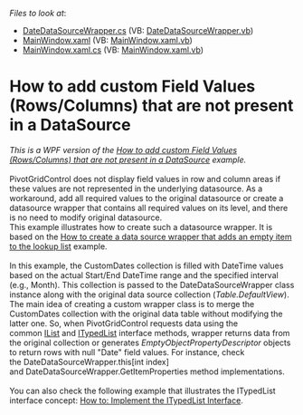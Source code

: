 <!-- default file list -->
*Files to look at*:

* [DateDataSourceWrapper.cs](./CS/WpfApplication1/DateDataSourceWrapper.cs) (VB: [DateDataSourceWrapper.vb](./VB/WpfApplication1/DateDataSourceWrapper.vb))
* [MainWindow.xaml](./CS/WpfApplication1/MainWindow.xaml) (VB: [MainWindow.xaml.vb](./VB/WpfApplication1/MainWindow.xaml.vb))
* [MainWindow.xaml.cs](./CS/WpfApplication1/MainWindow.xaml.cs) (VB: [MainWindow.xaml.vb](./VB/WpfApplication1/MainWindow.xaml.vb))
<!-- default file list end -->
# How to add custom Field Values (Rows/Columns) that are not present in a DataSource


<em>This is a WPF version of the <a href="https://www.devexpress.com/Support/Center/p/E4493">How to add custom Field Values (Rows/Columns) that are not present in a DataSource</a> example.</em><br><br>PivotGridControl does not display field values in row and column areas if these values are not represented in the underlying datasource. As a workaround, add all required values to the original datasource or create a datasource wrapper that contains all required values on its level, and there is no need to modify original datasource. <br>This example illustrates how to create such a datasource wrapper. It is based on the <a href="https://www.devexpress.com/Support/Center/p/E1180">How to create a data source wrapper that adds an empty item to the lookup list</a> example.<br><br>In this example, the CustomDates collection is filled with DateTime values based on the actual Start/End DateTime range and the specified interval (e.g., Month). This collection is passed to the DateDataSourceWrapper class instance along with the original data source collection (<em>Table.DefaultView</em>). The main idea of creating a custom wrapper class is to merge the CustomDates collection with the original data table without modifying the latter one. So, when PivotGridControl requests data using the common <a href="https://msdn.microsoft.com/en-us/library/system.collections.ilist(v=vs.110).aspx">IList</a> and <a href="https://msdn.microsoft.com/en-us/library/system.componentmodel.itypedlist(v=vs.110).aspx">ITypedList</a> interface methods, wrapper returns data from the original collection or generates <em>EmptyObjectPropertyDescriptor</em> objects to return rows with null "Date" field values. For instance, check the DateDataSourceWrapper.this[int index] and DateDataSourceWrapper.GetItemProperties method implementations.<br><br>You can also check the following example that illustrates the ITypedList interface concept: <a href="https://docs.microsoft.com/en-us/dotnet/framework/winforms/how-to-implement-the-itypedlist-interface">How to: Implement the ITypedList Interface</a>.

<br/>


